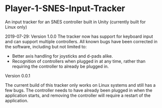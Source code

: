 # Player-1-SNES-Input-Tracker
An input tracker for an SNES controller built in Unity (currently built for Linux only)

2019-07-29: Version 1.0.0
The tracker now has support for keyboard input and can support multiple controllers.  All known bugs have been corrected in the software, including but not limited to:

  * Better axis handling for joysticks and d-pads alike.
  * Recognition of controllers when plugged in at any time, rather than requiring the controller to already be plugged in.

Version 0.0.1

The current build of this tracker only works on Linux systems and still has a few bugs.  The controller needs to have already been plugged in when the application starts, and removing the controller will require a restart of the application.
